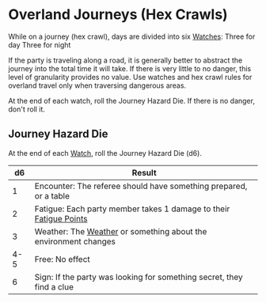 # Overland Journeys (Hex Crawls)

While on a journey (hex crawl), days are divided into six [Watches](Watches.md): 
	Three for day
	Three for night 

If the party is traveling along a road, it is generally better to abstract the journey into the total time it will take. If there is very little to no danger, this level of granularity provides no value. Use watches and hex crawl rules for overland travel only when traversing dangerous areas.

At the end of each watch, roll the Journey Hazard Die. If there is no danger, don't roll it.

## Journey Hazard Die

At the end of each [Watch](Watches.md), roll the Journey Hazard Die (d6).

| d6  | Result                                                                                                                                           |
| --- | ------------------------------------------------------------------------------------------------------------------------------------------------ |
| 1   | Encounter: The referee should have something prepared, or a table                                                                                |
| 2   | Fatigue: Each party member takes 1 damage to their [Fatigue Points](../Player%20Character%20Components/Derived%20Statistics/Fatigue%20Points.md) |
| 3   | Weather: The [Weather](Weather.md) or something about the environment changes                                                                    |
| 4-5 | Free: No effect                                                                                                                                  |
| 6   | Sign: If the party was looking for something secret, they find a clue                                                                            |
